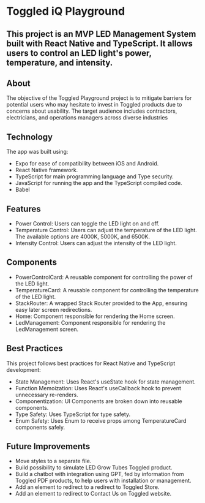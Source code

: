 # Toggled iQ Playground 

## This project is an MVP LED Management System built with React Native and TypeScript. It allows users to control an LED light's power, temperature, and intensity.

## About

The objective of the Toggled Playground project is to mitigate barriers for potential users who may hesitate to invest in Toggled products due to concerns about usability. The target audience includes contractors, electricians, and operations managers across diverse industries

## Technology
The app was built using:
- Expo for ease of compatibility between iOS and Android.
- React Native framework.
- TypeScript for main programming language and Type security.
- JavaScript for running the app and the TypeScript compiled code.
- Babel

## Features
- Power Control: Users can toggle the LED light on and off.
- Temperature Control: Users can adjust the temperature of the LED light. The available options are 4000K, 5000K, and 6500K.
- Intensity Control: Users can adjust the intensity of the LED light.

## Components
- PowerControlCard: A reusable component for controlling the power of the LED light.
- TemperatureCard: A reusable component for controlling the temperature of the LED light.
- StackRouter: A wrapped Stack Router provided to the App, ensuring easy later screen redirections.
- Home: Component responsible for rendering the Home screen.
- LedManagement: Component responsible for rendering the LedManagement screen.

## Best Practices
This project follows best practices for React Native and TypeScript development:

- State Management: Uses React's useState hook for state management.
- Function Memoization: Uses React's useCallback hook to prevent unnecessary re-renders.
- Componentization: UI Components are broken down into reusable components.
- Type Safety: Uses TypeScript for type safety.
- Enum Safety: Uses Enum to receive props among TemperatureCard components safely.

## Future Improvements
- Move styles to a separate file.
- Build possibility to simulate LED Grow Tubes Toggled product.
- Build a chatbot with integration using GPT, fed by information from Toggled PDF products, to help users with installation or management.
- Add an element to redirect to a redirect to Toggled Store.
- Add an element to redirect to Contact Us on Toggled website.

